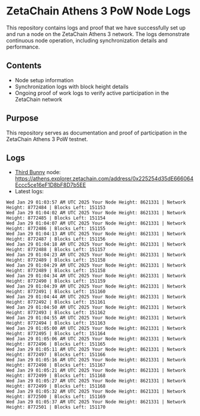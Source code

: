 # ZetaChain Athens 3 PoW Node Logs
This repository contains logs and proof that we have successfully set up and run a node on the ZetaChain Athens 3 network. The logs demonstrate continuous node operation, including synchronization details and performance.

## Contents
- Node setup information
- Synchronization logs with block height details
- Ongoing proof of work logs to verify active participation in the ZetaChain network

## Purpose
This repository serves as documentation and proof of participation in the ZetaChain Athens 3 PoW testnet.

## Logs

- [Third Bunny](https://thirdbunny.xyz/) node: https://athens.explorer.zetachain.com/address/0x225254d35dE666064Eccc5ce16eF1D8bF8D7b5EE
- Latest logs:
```
Wed Jan 29 01:03:57 AM UTC 2025 Your Node Height: 8621331 | Network Height: 8772484 | Blocks Left: 151153
Wed Jan 29 01:04:02 AM UTC 2025 Your Node Height: 8621331 | Network Height: 8772485 | Blocks Left: 151154
Wed Jan 29 01:04:07 AM UTC 2025 Your Node Height: 8621331 | Network Height: 8772486 | Blocks Left: 151155
Wed Jan 29 01:04:13 AM UTC 2025 Your Node Height: 8621331 | Network Height: 8772487 | Blocks Left: 151156
Wed Jan 29 01:04:18 AM UTC 2025 Your Node Height: 8621331 | Network Height: 8772488 | Blocks Left: 151157
Wed Jan 29 01:04:23 AM UTC 2025 Your Node Height: 8621331 | Network Height: 8772489 | Blocks Left: 151158
Wed Jan 29 01:04:29 AM UTC 2025 Your Node Height: 8621331 | Network Height: 8772489 | Blocks Left: 151158
Wed Jan 29 01:04:34 AM UTC 2025 Your Node Height: 8621331 | Network Height: 8772490 | Blocks Left: 151159
Wed Jan 29 01:04:39 AM UTC 2025 Your Node Height: 8621331 | Network Height: 8772491 | Blocks Left: 151160
Wed Jan 29 01:04:44 AM UTC 2025 Your Node Height: 8621331 | Network Height: 8772492 | Blocks Left: 151161
Wed Jan 29 01:04:50 AM UTC 2025 Your Node Height: 8621331 | Network Height: 8772493 | Blocks Left: 151162
Wed Jan 29 01:04:55 AM UTC 2025 Your Node Height: 8621331 | Network Height: 8772494 | Blocks Left: 151163
Wed Jan 29 01:05:00 AM UTC 2025 Your Node Height: 8621331 | Network Height: 8772495 | Blocks Left: 151164
Wed Jan 29 01:05:06 AM UTC 2025 Your Node Height: 8621331 | Network Height: 8772496 | Blocks Left: 151165
Wed Jan 29 01:05:11 AM UTC 2025 Your Node Height: 8621331 | Network Height: 8772497 | Blocks Left: 151166
Wed Jan 29 01:05:16 AM UTC 2025 Your Node Height: 8621331 | Network Height: 8772498 | Blocks Left: 151167
Wed Jan 29 01:05:21 AM UTC 2025 Your Node Height: 8621331 | Network Height: 8772499 | Blocks Left: 151168
Wed Jan 29 01:05:27 AM UTC 2025 Your Node Height: 8621331 | Network Height: 8772499 | Blocks Left: 151168
Wed Jan 29 01:05:32 AM UTC 2025 Your Node Height: 8621331 | Network Height: 8772500 | Blocks Left: 151169
Wed Jan 29 01:05:37 AM UTC 2025 Your Node Height: 8621331 | Network Height: 8772501 | Blocks Left: 151170
```
